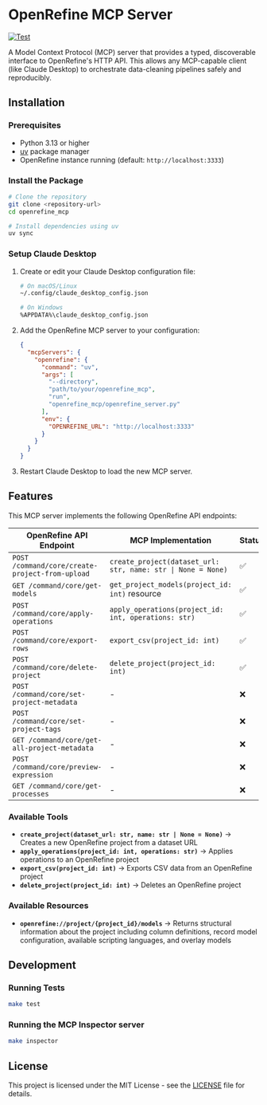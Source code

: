 # OpenRefine MCP Server

[![Test](https://github.com/FiquemSabendo/openrefine_mcp/actions/workflows/test.yml/badge.svg)](https://github.com/FiquemSabendo/openrefine_mcp/actions/workflows/test.yml)

A Model Context Protocol (MCP) server that provides a typed, discoverable interface to OpenRefine's HTTP API. This allows any MCP-capable client (like Claude Desktop) to orchestrate data-cleaning pipelines safely and reproducibly.

## Installation

### Prerequisites

- Python 3.13 or higher
- [uv](https://docs.astral.sh/uv/) package manager
- OpenRefine instance running (default: `http://localhost:3333`)

### Install the Package

```bash
# Clone the repository
git clone <repository-url>
cd openrefine_mcp

# Install dependencies using uv
uv sync
```

### Setup Claude Desktop

1. Create or edit your Claude Desktop configuration file:
   ```bash
   # On macOS/Linux
   ~/.config/claude_desktop_config.json

   # On Windows
   %APPDATA%\claude_desktop_config.json
   ```

2. Add the OpenRefine MCP server to your configuration:
   ```json
   {
     "mcpServers": {
       "openrefine": {
         "command": "uv",
         "args": [
           "--directory",
           "path/to/your/openrefine_mcp",
           "run",
           "openrefine_mcp/openrefine_server.py"
         ],
         "env": {
           "OPENREFINE_URL": "http://localhost:3333"
         }
       }
     }
   }
   ```

3. Restart Claude Desktop to load the new MCP server.

## Features

This MCP server implements the following OpenRefine API endpoints:

| OpenRefine API Endpoint | MCP Implementation | Status |
|-------------------------|-------------------|---------|
| `POST /command/core/create-project-from-upload` | `create_project(dataset_url: str, name: str \| None = None)` | ✅ |
| `GET /command/core/get-models` | `get_project_models(project_id: int)` resource | ✅ |
| `POST /command/core/apply-operations` | `apply_operations(project_id: int, operations: str)` | ✅ |
| `POST /command/core/export-rows` | `export_csv(project_id: int)` | ✅ |
| `POST /command/core/delete-project` | `delete_project(project_id: int)` | ✅ |
| `POST /command/core/set-project-metadata` | - | ❌ |
| `POST /command/core/set-project-tags` | - | ❌ |
| `GET /command/core/get-all-project-metadata` | - | ❌ |
| `POST /command/core/preview-expression` | - | ❌ |
| `GET /command/core/get-processes` | - | ❌ |

### Available Tools

- **`create_project(dataset_url: str, name: str | None = None)`** → Creates a new OpenRefine project from a dataset URL
- **`apply_operations(project_id: int, operations: str)`** → Applies operations to an OpenRefine project
- **`export_csv(project_id: int)`** → Exports CSV data from an OpenRefine project
- **`delete_project(project_id: int)`** → Deletes an OpenRefine project

### Available Resources

- **`openrefine://project/{project_id}/models`** → Returns structural information about the project including column definitions, record model configuration, available scripting languages, and overlay models

## Development

### Running Tests

```bash
make test
```

### Running the MCP Inspector server

```bash
make inspector
```

## License

This project is licensed under the MIT License - see the [LICENSE](LICENSE) file for details.
